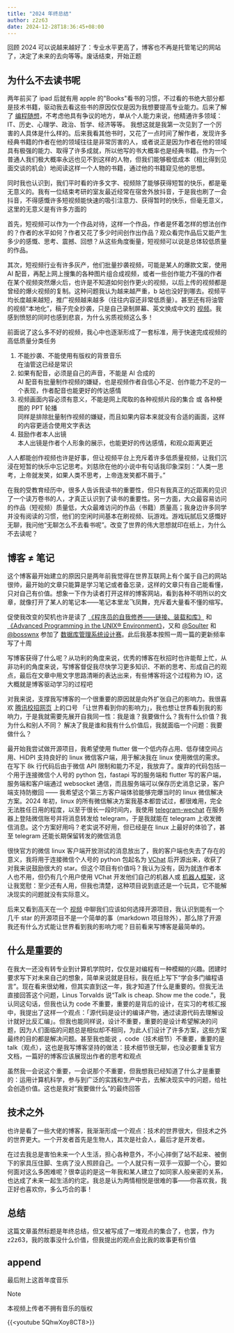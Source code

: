 ```yaml
---
title: "2024 年终总结"
author: z2z63
date: 2024-12-28T18:36:45+08:00
---
```


回顾 2024 可以说越来越好了：专业水平更高了，博客也不再是托管笔记的网站了，决定了未来的去向等等。废话结束，开始正题

## 为什么不去读书呢
<!--more-->

两年前买了 ipad 后就有用 apple 的"Books"看书的习惯，不过看的书绝大部分都是技术书籍，驱动我去看这些书的原因仅仅是因为我想要提高专业能力。后来了解了 [编程随想](https://program-think.blogspot.com/)，不考虑他具有争议的地方，单从个人能力来说，他精通许多领域：IT、历史、心理学、政治、哲学、经济等等。 我想这就是我第一次见到了一个厉害的人具体是什么样的。后来我看其他书时，又花了一点时间了解作者，发现许多经典书籍的作者在他的领域往往是非常厉害的人，或者说正是因为作者在他的领域具有极强的能力、取得了许多成就，所以他写的书大概率也是经典书籍。作为一个普通人我们极大概率永远也见不到这样的人物，但我们能够极低成本（相比得到见面交谈的机会）地阅读这样一个人物的书籍，通过他的书籍窥见他的思想。

同时我也认识到，我们平时看的许多文字、视频除了能够获得短暂的快乐，都是毫无意义的。我有一位结束考研的室友最近经常在宿舍外放抖音，于是我也刷了一会抖音，不得感慨许多短视频能快速的吸引注意力、获得暂时的快乐，但毫无意义，这里的无意义是有许多方面的

首先，短视频可以作为一个作品对待，这样一个作品，作者是怀着怎样的想法创作的？作者的水平如何？作者又花了多少时间创作出作品？观众看完作品后又能产生多少的感慨、思考、震撼、回想？从这些角度衡量，短视频可以说是总体较低质量的作品。

其次，短视频行业有许多灰产，他们批量抄袭视频，可能是某人的爆款文案，使用 AI 配音，再配上网上搜集的各种图片组合成视频，或者一些创作能力不强的作者在某个视频突然爆火后，也许是不知道如何创作更火的视频，以后上传的视频都是曾经的爆火视频的复制。这种问题我认为越来越严重，b 站也没好到哪去。视频平均长度越来越短，推广视频越来越多（往往内容还非常低质量）。甚至还有将油管的视频“本地化”，稿子完全抄袭，只是自己录制屏幕、英文换成中文的 [视频](https://www.bilibili.com/video/BV1LYSoYHEmo)。我感到愤怒的同时也感到悲哀，为什么劣质视频这么多！

前面说了这么多不好的视频，我心中也逐渐形成了一套标准，用于快速完成视频的高低质量分类任务

1. 不能抄袭、不能使用有版权的背景音乐  
   在油管这已经是常识
2. 如果有配音，必须是自己的声音，不能是 AI 合成的  
   AI 配音有批量制作视频的嫌疑，也是视频作者自信心不足、创作能力不足的一个表现，作者配音也能更好的传达感情
3. 视频画面内容必须有意义，不能是网上爬取的各种视频片段的集合 或 各种梗图的 PPT 轮播  
   同样是排除批量制作视频的嫌疑，而且如果内容本来就没有合适的画面，这样的内容更适合使用文字表达
4. 鼓励作者本人出镜  
   本人出镜是作者个人形象的展示，也能更好的传达感情，和观众距离更近

人人都能创作视频也许是好事，但让视频平台上充斥着许多低质量视频，让我们沉浸在短暂的快乐中忘记思考。刘慈欣在他的小说中有句话我印象深刻：“人类一思考，上帝就发笑，如果人类不思考，上帝连发笑都不屑于。”

在我的受教育经历中，很多人告诉我读书的重要性，但只有我真正的近距离的见识了一个读万卷书的人，才真正认识到了读书的重要性。另一方面，大众最容易访问的作品（短视频）质量低，大众最难访问的作品（书籍）质量高；我身边许多同学并没有阅读的习惯，他们的空闲时间基本在刷视频、玩游戏。游戏玩腻后又感慨好无聊，我问他“无聊怎么不去看书呢”。改变了世界的伟大思想就印在纸上，为什么不去读呢？

## 博客 ≠ 笔记

这个博客最开始建立的原因只是两年前我觉得在世界互联网上有个属于自己的网站很帅，最开始的文章只能算是学习笔记或者备忘录，这样的文章只有自己能看懂，只对自己有价值。想象一下作为读者打开这样的博客网站，看到各种不明所以的文章，就像打开了某人的笔记本——笔记本里龙飞凤舞，充斥着大量看不懂的缩写。

促使我改变的契机也许是读了 [《程序员的自我修养——链接、装载和库》](https://book.douban.com/subject/3652388/) 和 [《Advanced Programming in the UNIX® Environment》](https://www.oreilly.com/library/view/advanced-programming-in/9780321638014/)，又和 [@Soulter](https://soulter.top/) 和 [@bosswnx](https://bosswnx.xyz/) 参加了 [数据库管理系统设计赛](https://db.educg.net/#/index?TYPE=DB_S)。此后我基本按照一周一篇的更新频率写了十周

写博客获得了什么呢？从功利的角度来说，优秀的博客在秋招时也许能帮上忙，从非功利的角度来说，写博客督促我尽快学习更多知识、不断的思考、形成自己的观点，最后在文章中用文字思路清晰的表达出来，有些博客将这个过程称为 IO，这大概就是博客驱动学习的过程吧

对我来说，支撑我写博客的一个很重要的原因就是向外扩张自己的影响力。我很喜欢 [腾讯校招网页](https://join.qq.com/index.html) 上的口号 「让世界看到你的影响力」，我也想让世界看到我的影响力，于是我就需要先展开自我同一性：我是谁？我要做什么？我有什么价值？我为什么和别人不同？ 解决了我是谁和我有什么价值后，我就面临一个问题：我要做什么？

最开始我尝试做开源项目，我希望使用 flutter 做一个低内存占用、低存储空间占用、HiDPI 支持良好的 linux 微信客户端，用于解决我在 linux 使用微信的需求。在写下 8k 行代码后由于微信 API 限制和能力不足，我放弃了。废弃的代码包括一个用于连接微信个人号的 python 包，fastapi 写的服务端和 flutter 写的客户端，服务端和客户端通过 websocket 通信，而且服务端可以保存历史消息记录，客户端支持防撤回 —— 我希望这个第三方客户端体验能够完爆当时的 linux 微信解决方案。2024 年初，linux 的所有微信解决方案我基本都尝试过，都很难用，完全无法胜任日用的程度，以至于很长一段时间内，我使用 [telegram-wechat](https://github.com/zhangyile/telegram-wechat) 在服务器上登陆微信账号并将消息转发给 telegram，于是我就能在 telegram 上收发微信消息。这个方案好用吗？老实说不好用，但已经是在 linux 上最好的体验了，甚至 telegram 还能长期保留转发的微信消息

很快官方的微信 linux 客户端开放测试的消息放出了，我的客户端也失去了存在的意义，我将用于连接微信个人号的 python 包起名为 [VChat](https://github.com/z2z63/VChat) 后开源出来，收获了对我来说鼓励很大的 star。但这个项目有价值吗？我认为没有，因为就连作者本人也不用，但仍有几个用户使用 VChat 开发他们自己的机器人或 [机器人框架](https://github.com/Soulter/AstrBot)，这让我宽慰：至少还有人用，但我也清楚，这种项目说到底还是一个玩具，它不能解决现实的问题就没有实际意义。

后来又看到高天在一个 [视频](https://www.youtube.com/watch?v=Lxn0nswTS4M) 中聊我们应该如何选择开源项目，我认识到能有一个几千 star 的开源项目不是一个简单的事（markdown 项目除外），那么除了开源我还有什么方式能让世界看到我的影响力呢？目前看来写博客是最简单的。

## 什么是重要的

在我大一还没有转专业到计算机学院时，仅仅是对编程有一种模糊的兴趣。团建时要求写下对未来自己的想象，简单来说就是目标，我在纸上写下“学会多门编程语言”。现在看来很幼稚，但其实直到这一年，我才知道了什么是重要的。但我无法直接回答这个问题，Linus Torvalds 说“Talk is cheap. Show me the code.”，我认同这句话，但我也认为 code 不重要，重要的是背后的设计，在实习的考核汇报中，我提出了这样一个观点：「源代码是设计的编译产物，通过读源代码去理解设计就好比反汇编」。但我也能同样说，设计不重要，重要的是设计希望解决的问题，因为人们面临的问题总是相似却不相同，为此人们设计了许多方案，这些方案最终的目的都是解决问题。甚至我也能说 ，code（技术细节）不重要，重要的是 talk（观点），这也是我写博客坚持的做法：技术细节很无聊，也没必要重复官方文档，一篇好的博客应该展现出作者的思考和观点

虽然我一会说这个重要，一会说那个不重要，但我想我已经知道了什么才是重要的：运用计算机科学，参与到广泛的实践和生产中去，去解决现实中的问题，给社会创造价值。这也是我对“我要做什么”的最终回答

## 技术之外

也许是看了一些大佬的博客，我渐渐形成一个观点：技术的世界很大，但技术之外的世界更大。一个开发者首先是生物人，其次是社会人，最后才是开发者。

在过去我总是害怕未来一个人生活，担心各种意外，不小心摔倒了站不起来、被倒下的家具压住脚、生病了没人照顾自己。一个人就只有一双手一双脚一个心，要如何面对这么多困难呢？很幸运的是这一年我和某人建立了如同家人般亲密的关系，也达成了未来一起生活的约定。我总是认为两情相悦是很难的事——你喜欢我，我正好也喜欢你，多么巧合的事！

## 总结

这篇文章虽然标题是年终总结，但又被写成了一堆观点的集合了，也罢，作为 z2z63，我的故事没什么价值，但我提出的观点会比我的故事更有价值

## append

最后附上这首年度音乐
> [!Note]
> 本视频上传者不拥有音乐的版权

{{<youtube 5QhwXoy8CT8>}}
